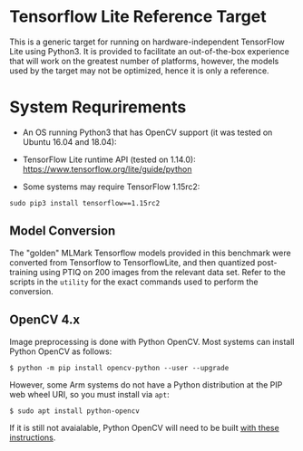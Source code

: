 # Tensorflow Lite Reference Target

This is a generic target for running on hardware-independent TensorFlow Lite using Python3. It is provided to facilitate an out-of-the-box experience that will work on the greatest number of platforms, however, the models used by the target may not be optimized, hence it is only a reference.

# System Requrirements

* An OS running Python3 that has OpenCV support (it was tested on Ubuntu 16.04 and 18.04):

* TensorFlow Lite runtime API (tested on 1.14.0):
 https://www.tensorflow.org/lite/guide/python

* Some systems may require TensorFlow 1.15rc2:
~~~
sudo pip3 install tensorflow==1.15rc2
~~~

## Model Conversion
The "golden" MLMark Tensorflow models provided in this benchmark were converted from Tensorflow to TensorflowLite, and then quantized post-training using PTIQ on 200 images from the relevant data set. Refer to the scripts in the `utility` for the exact commands used to perform the conversion.

## OpenCV 4.x

Image preprocessing is done with Python OpenCV. Most systems can install Python OpenCV as follows:

~~~
$ python -m pip install opencv-python --user --upgrade
~~~

However, some Arm systems do not have a Python distribution at the PIP web wheel URI, so you must install via `apt`:

~~~
$ sudo apt install python-opencv
~~~

If it is still not avaialable, Python OpenCV will need to be built [with these instructions](https://docs.opencv.org/4.1.0/d7/d9f/tutorial_linux_install.html).
